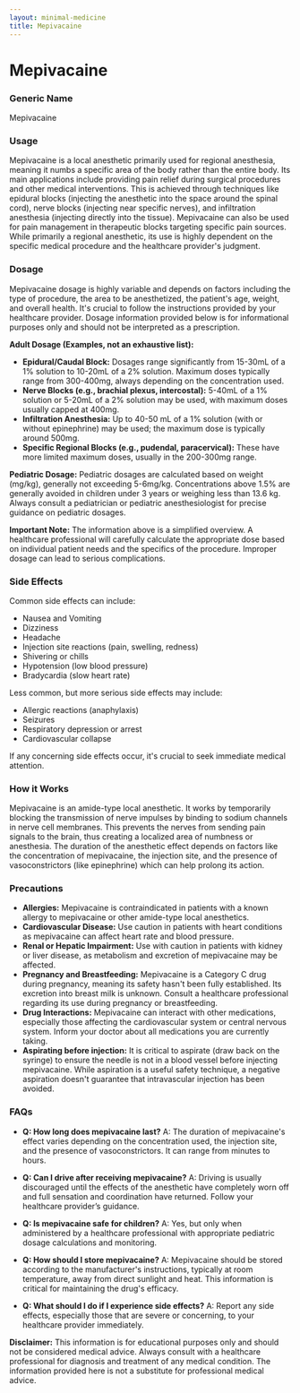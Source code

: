 ```yaml
---
layout: minimal-medicine
title: Mepivacaine
---
```


# Mepivacaine
### Generic Name
Mepivacaine

### Usage

Mepivacaine is a local anesthetic primarily used for regional anesthesia, meaning it numbs a specific area of the body rather than the entire body.  Its main applications include providing pain relief during surgical procedures and other medical interventions.  This is achieved through techniques like epidural blocks (injecting the anesthetic into the space around the spinal cord), nerve blocks (injecting near specific nerves), and infiltration anesthesia (injecting directly into the tissue).  Mepivacaine can also be used for pain management in therapeutic blocks targeting specific pain sources.  While primarily a regional anesthetic, its use is highly dependent on the specific medical procedure and the healthcare provider's judgment.

### Dosage

Mepivacaine dosage is highly variable and depends on factors including the type of procedure, the area to be anesthetized, the patient's age, weight, and overall health.  It's crucial to follow the instructions provided by your healthcare provider.  Dosage information provided below is for informational purposes only and should not be interpreted as a prescription.

**Adult Dosage (Examples, not an exhaustive list):**

* **Epidural/Caudal Block:** Dosages range significantly from 15-30mL of a 1% solution to 10-20mL of a 2% solution. Maximum doses typically range from 300-400mg, always depending on the concentration used.
* **Nerve Blocks (e.g., brachial plexus, intercostal):**  5-40mL of a 1% solution or 5-20mL of a 2% solution may be used, with maximum doses usually capped at 400mg.
* **Infiltration Anesthesia:** Up to 40-50 mL of a 1% solution (with or without epinephrine) may be used; the maximum dose is typically around 500mg.
* **Specific Regional Blocks (e.g., pudendal, paracervical):** These have more limited maximum doses, usually in the 200-300mg range.


**Pediatric Dosage:** Pediatric dosages are calculated based on weight (mg/kg), generally not exceeding 5-6mg/kg.  Concentrations above 1.5% are generally avoided in children under 3 years or weighing less than 13.6 kg.  Always consult a pediatrician or pediatric anesthesiologist for precise guidance on pediatric dosages.

**Important Note:** The information above is a simplified overview.  A healthcare professional will carefully calculate the appropriate dose based on individual patient needs and the specifics of the procedure.  Improper dosage can lead to serious complications.


### Side Effects

Common side effects can include:

* Nausea and Vomiting
* Dizziness
* Headache
* Injection site reactions (pain, swelling, redness)
* Shivering or chills
*  Hypotension (low blood pressure)
* Bradycardia (slow heart rate)


Less common, but more serious side effects may include:

* Allergic reactions (anaphylaxis)
* Seizures
* Respiratory depression or arrest
* Cardiovascular collapse


If any concerning side effects occur, it's crucial to seek immediate medical attention.


### How it Works

Mepivacaine is an amide-type local anesthetic. It works by temporarily blocking the transmission of nerve impulses by binding to sodium channels in nerve cell membranes. This prevents the nerves from sending pain signals to the brain, thus creating a localized area of numbness or anesthesia.  The duration of the anesthetic effect depends on factors like the concentration of mepivacaine, the injection site, and the presence of vasoconstrictors (like epinephrine) which can help prolong its action.


### Precautions

* **Allergies:**  Mepivacaine is contraindicated in patients with a known allergy to mepivacaine or other amide-type local anesthetics.
* **Cardiovascular Disease:** Use caution in patients with heart conditions as mepivacaine can affect heart rate and blood pressure.
* **Renal or Hepatic Impairment:**  Use with caution in patients with kidney or liver disease, as metabolism and excretion of mepivacaine may be affected.
* **Pregnancy and Breastfeeding:**  Mepivacaine is a Category C drug during pregnancy, meaning its safety hasn't been fully established.  Its excretion into breast milk is unknown.  Consult a healthcare professional regarding its use during pregnancy or breastfeeding.
* **Drug Interactions:**  Mepivacaine can interact with other medications, especially those affecting the cardiovascular system or central nervous system.  Inform your doctor about all medications you are currently taking.
* **Aspirating before injection:** It is critical to aspirate (draw back on the syringe) to ensure the needle is not in a blood vessel before injecting mepivacaine.  While aspiration is a useful safety technique, a negative aspiration doesn't guarantee that intravascular injection has been avoided.

### FAQs

* **Q: How long does mepivacaine last?** A: The duration of mepivacaine's effect varies depending on the concentration used, the injection site, and the presence of vasoconstrictors. It can range from minutes to hours.

* **Q: Can I drive after receiving mepivacaine?** A:  Driving is usually discouraged until the effects of the anesthetic have completely worn off and full sensation and coordination have returned.  Follow your healthcare provider’s guidance.

* **Q:  Is mepivacaine safe for children?** A: Yes, but only when administered by a healthcare professional with appropriate pediatric dosage calculations and monitoring.

* **Q: How should I store mepivacaine?** A: Mepivacaine should be stored according to the manufacturer's instructions, typically at room temperature, away from direct sunlight and heat.  This information is critical for maintaining the drug's efficacy.

* **Q: What should I do if I experience side effects?** A: Report any side effects, especially those that are severe or concerning, to your healthcare provider immediately.

**Disclaimer:** This information is for educational purposes only and should not be considered medical advice. Always consult with a healthcare professional for diagnosis and treatment of any medical condition.  The information provided here is not a substitute for professional medical advice.
